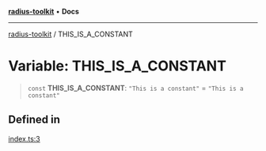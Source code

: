 [**radius-toolkit**](../README.md) • **Docs**

***

[radius-toolkit](../globals.md) / THIS\_IS\_A\_CONSTANT

# Variable: THIS\_IS\_A\_CONSTANT

> `const` **THIS\_IS\_A\_CONSTANT**: `"This is a constant"` = `"This is a constant"`

## Defined in

[index.ts:3](https://github.com/rangle/radius-token-tango/blob/5b6e6f5adbda55f8c41a4c8308d1d8885a9b9a2f/packages/radius-toolkit/src/index.ts#L3)
